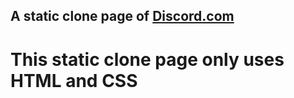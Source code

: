 ## A static clone page of <a href="https://discord.com/">Discord.com</a>

# This static clone page only uses HTML and CSS